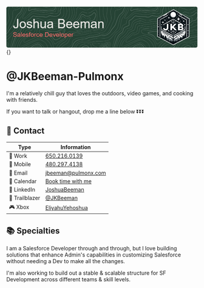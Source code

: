 ![Banner Photo](bannerPhoto.png){}
# @JKBeeman-Pulmonx
I'm a relatively chill guy that loves the outdoors, video games, and cooking with friends.

If you want to talk or hangout, drop me a line below :arrow_double_down::arrow_double_down::arrow_double_down:

## :card_index: Contact
| Type | Information |
| ---- | ------------ |
| :office: Work | [650.216.0139](tel:6502160139) |
| :iphone: Mobile | [480.297.4138](tel:4802974138) |
| :e-mail: Email | [jbeeman@pulmonx.com](mailto:jbeeman@pulmonx.com) |
| :calendar: Calendar | [Book time with me](https://outlook.office.com/bookwithme/user/4868f413da3b42e689fcb2c4e516c132@pulmonx.com/meetingtype/SVRwCe7HMUGxuT6WGxi68g2?anonymous&ep=mlink)
| :briefcase: LinkedIn | [JoshuaBeeman](https://www.linkedin.com/in/joshuabeeman/) |
| :sunrise_over_mountains: Trailblazer | [@JKBeeman](https://trailblazer.me/id/jkbeeman) |
| :video_game: Xbox | [EliyahuYehoshua](https://account.xbox.com/Profile?Gamertag=EliyahuYehoshua) |

## :books: Specialties
I am a Salesforce Developer through and through, but I love building solutions that enhance Admin's capabilities in customizing Salesforce without needing a Dev to make all the changes.

I'm also working to build out a stable & scalable structure for SF Development across different teams & skill levels.
